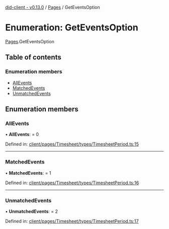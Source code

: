 [did-client - v0.13.0](../README.md) / [Pages](../modules/pages.md) / GetEventsOption

# Enumeration: GetEventsOption

[Pages](../modules/pages.md).GetEventsOption

## Table of contents

### Enumeration members

- [AllEvents](pages.geteventsoption.md#allevents)
- [MatchedEvents](pages.geteventsoption.md#matchedevents)
- [UnmatchedEvents](pages.geteventsoption.md#unmatchedevents)

## Enumeration members

### AllEvents

• **AllEvents**: = 0

Defined in: [client/pages/Timesheet/types/TimesheetPeriod.ts:15](https://github.com/Puzzlepart/did/blob/dev/client/pages/Timesheet/types/TimesheetPeriod.ts#L15)

___

### MatchedEvents

• **MatchedEvents**: = 1

Defined in: [client/pages/Timesheet/types/TimesheetPeriod.ts:16](https://github.com/Puzzlepart/did/blob/dev/client/pages/Timesheet/types/TimesheetPeriod.ts#L16)

___

### UnmatchedEvents

• **UnmatchedEvents**: = 2

Defined in: [client/pages/Timesheet/types/TimesheetPeriod.ts:17](https://github.com/Puzzlepart/did/blob/dev/client/pages/Timesheet/types/TimesheetPeriod.ts#L17)
